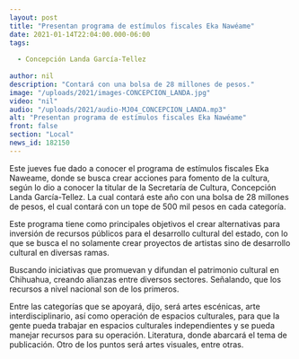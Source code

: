 ```yaml
---
layout: post
title: "Presentan programa de estímulos fiscales Eka Nawéame"
date: 2021-01-14T22:04:00.000-06:00
tags:
  
  - Concepción Landa García-Tellez
  
author: nil
description: "Contará con una bolsa de 28 millones de pesos."
image: "/uploads/2021/images-CONCEPCION_LANDA.jpg"
video: "nil"
audio: "/uploads/2021/audio-MJ04_CONCEPCION_LANDA.mp3"
alt: "Presentan programa de estímulos fiscales Eka Nawéame"
front: false
section: "Local"
news_id: 182150
---
```


Este jueves fue dado a conocer el programa de estímulos fiscales Eka Naweame, donde se busca crear acciones para fomento de la cultura, según lo dio a conocer la titular de la Secretaría de Cultura, Concepción Landa García-Tellez. La cual contará este año con una bolsa de 28 millones de pesos, el cual contará con un tope de 500 mil pesos en cada categoría.

Este programa tiene como principales objetivos el crear alternativas para inversión de recursos públicos para el desarrollo cultural del estado, con lo que se busca el no solamente crear proyectos de artistas sino de desarrollo cultural en diversas ramas.

Buscando iniciativas que promuevan y difundan el patrimonio cultural en Chihuahua, creando alianzas entre diversos sectores. Señalando, que los recursos a nivel nacional son de los primeros.

Entre las categorías que se apoyará, dijo, será artes escénicas, arte interdisciplinario, así como operación de espacios culturales, para que la gente pueda trabajar en espacios culturales independientes y se pueda manejar recursos para su operación.
Literatura, donde abarcará el tema de publicación. Otro de los puntos será artes visuales, entre otras.